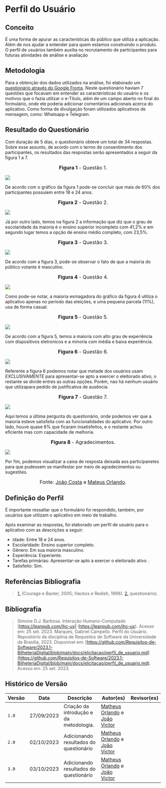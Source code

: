 # Perfil do Usuário

## Conceito

É uma forma de apurar as características do público que utiliza a aplicação. Além de nos ajudar a entender para quem estamos construindo o produto. O perfil de usuários também auxilia no recrutamento de participantes para futuras atividades de análise e avaliação
## Metodologia

Para a obtenção dos dados utilizados na análise, foi elaborado um [questionário através do Google Froms](https://docs.google.com/forms/d/11JEPqsZy4FQklHAOHqySzfJWQVKZaaVKSmVSmzKPiV0/prefill). Neste questionário haviam 7 questões que focavam em entender as características do usuário e os motivos que o fazia utilizar o e-Título, além de um campo aberto no final do formulário, onde ele poderia adicionar comentários adicionais acerca do aplicativo. Como forma de divulgação foram utilizados aplicativos de mensagem, como: Whatsapp e Telegram.

## Resultado do Questionário

Com duração de 5 dias, o questionário obteve um total de 34 respostas. Sobre esse assunto, de acordo com o termo de consentimento dos participantes, 
os resultados das respostas serão apresentados a seguir da figura 1 a 7.

<font size="3"><p style="text-align: center">**Figura 1** - Questão 1.</p></font>

![](../imgs/grafico1.jpeg)

De acordo com o gráfico da figura 1 pode-se concluir que mais de 60% dos participantes possuiem entre 18 e 24 anos.

<font size="3"><p style="text-align: center">**Figura 2** - Questão 2.</p></font>

![](../imgs/grafico2.jpeg)

Já por outro lado, temos na figura 2 a informação que diz que o grau de escolaridade da maioria é o ensino superior incompleto com 41,2% e em segundo lugar temos a opção de ensino médio completo, com 23,5%.

<font size="3"><p style="text-align: center">**Figura 3** - Questão 3.</p></font>

![](../imgs/grafico3.jpeg)

De acordo com a figura 3, pode-se observar o fato de que a maioria do público votante é masculino.

<font size="3"><p style="text-align: center">**Figura 4** - Questão 4.</p></font>

![](../imgs/grafico4.jpeg)

Como pode-se notar, a maioria esmagadora do gráfico da figura 4 utiliza o aplicativo apenas no periodo das eleições, e uma pequena parcela (11%), usa de forma casual.

<font size="3"><p style="text-align: center">**Figura 5** - Questão 5.</p></font>

![](../imgs/grafico5.jpeg)

De acordo com a figura 5, temos a maioria com alto grau de experiência com dispositivos eletronicos e a minoria com média e baixa experiência.

<font size="3"><p style="text-align: center">**Figura 6** - Questão 6.</p></font>

![](../imgs/grafico6.jpeg)

Referente a figura 6 podemos notar que metade dos usuários usam *EXCLUSIVAMENTE* para apresentar-se apto a exercer o eleitorado ativo, o restante se divide entres as outras opções. Porém, nao há nenhum usuário que utilizapara pedido de justificativa de ausência.

<font size="3"><p style="text-align: center">**Figura 7** - Questão 7.</p></font>

![](../imgs/grafico7.jpeg)


Aqui temos a última pergunta do questionário, onde podemos ver que a maioria esteve satisfeita com as funcionalidades do aplicativo. Por outro lado, houve quase 6% que ficaram insatisfeitos, e o restante achou eficiente mas com capacidade de melhoria.

<font size="3"><p style="text-align: center">**Figura 8** - Agradecimentos.</p></font>

![](../imgs/comentarios.jpeg)

Por fim, podemos visualizar a caixa de resposta deixada aos participanetes para que pudessem se manifestar por meio de agradecimentos ou sugestões.

></iframe>
<font size="3"><p style="text-align: center">Fonte: [João Costa](https://github.com/jvcostta) e [Mateus Orlando](https://github.com/MateusPy).</p></font>
</figure>

## Definição do Perfil

É importante ressaltar que o formulário foi respondido, também, por usuários que utilizam o aplicativo em meio de trabalho.


Após examinar as respostas, foi elaborado um perfil de usuário para o aplicativo com as descrições a seguir:
- Idade: Entre 18 e 24 anos.
- Escolaridade: Ensino superior completo.
- Gênero: Em sua maioria masculino.
- Experiência: Experiente.
- Tarefas primárias: Apresentar-se apto a exercer o eleitorado ativo .
- Satisfeito: Sim.

## Referências Bibliografia 

> <a id="FRM1" href="#anchor_1">1.</a> (Courage e Baxter, 2005; Hackos e Redish, 1998).
> <a id="FRM1" href="#anchor_1">2.</a> questionário).



## Bibliografia

> Simone D.J. Barbosa. Interação Humano-Computado  [https://leanpub.com/ihc-ux] (https://leanpub.com/ihc-ux). Acesso em: 25 set. 2023.
> Marques, Gabriel Campello. Perfil do Usuário. Repositório da disciplina de Requisitos de Software da Universidade de Brasília, 2023. Disponível em: [https://github.com/Requisitos-de-Software/2023.1-BilheteriaDigital/blob/main/docs/elicitacao/perfil_de_usuario.md](https://github.com/Requisitos-de-Software/2023.1-BilheteriaDigital/blob/main/docs/elicitacao/perfil_de_usuario.md). Acesso em: 25 set. 2023.

## Histórico de Versão

| Versão | Data       | Descrição                           | Autor(es)                                                                                           | Revisor(es)                                      |
| ------ | ---------- | ----------------------------------- | --------------------------------------------------------------------------------------------------- | ------------------------------------------------ |
| `1.0`  | 27/09/2023 | Criação da introdução e da metodologia.                  | [Matheus Orlando](https://github.com/MateusPy) e [João Victor](https://github.com/jvcostta) | []()   |
| `2.0`  | 02/10/2023 | Adicionando resultados do questionário                  | [Matheus Orlando](https://github.com/MateusPy) e [João Victor](https://github.com/jvcostta) | []()   |
| `3.0`  | 03/10/2023 | Adicionando resultados do questionário                  | [Matheus Orlando](https://github.com/MateusPy) e [João Victor](https://github.com/jvcostta) | []()   |